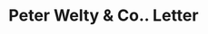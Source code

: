 ---
doi: 10.7916/D84J1S88
date_other: '1880'
date_other_textual: 1880-1889
form: correspondence
genre:
- Letters (correspondence)
name:
- Peter Welty & Co.
object_in_context_url: https://biggert.cul.columbia.edu/items/view/ave_biggert_01629
subject_hierarchical_geographic:
- Wheeling, West Virginia, United States
subject_name:
- Peter Welty & Co.
title: Peter Welty & Co.. Letter
sort_title: Peter Welty & Co.. Letter
call_number: ave_biggert_01629
coordinates:
- 40.07027777777778,-80.69861111111112
pid: ave_biggert_01629
identifiers: ave_biggert_01629
thumbnail: https://derivativo-1.library.columbia.edu/iiif/2/ldpd:343875/full/!256,256/0/native.jpg
permalink: "/biggert/ave_biggert_01629/"
layout: iiif-image-page
---